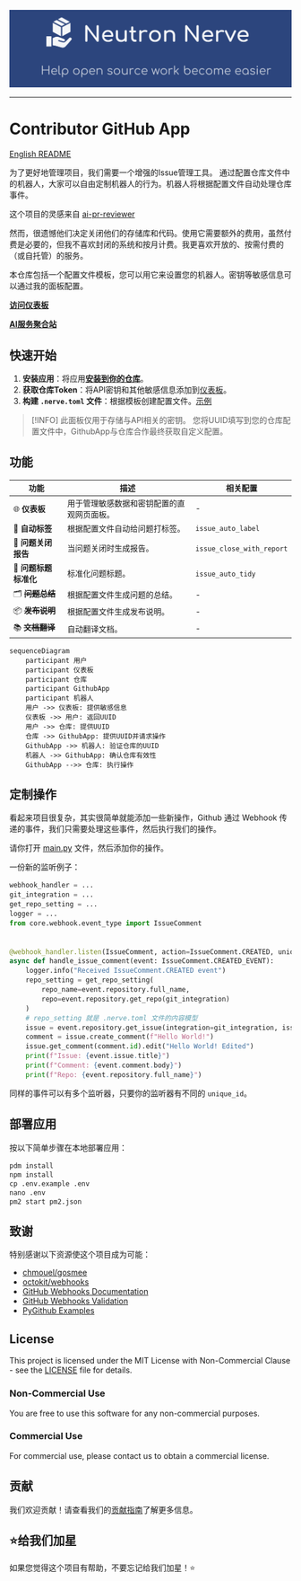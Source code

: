 ![Contributor](.github/contributor_banner.png)

-----------------

# Contributor GitHub App

[English README](README.md)

为了更好地管理项目，我们需要一个增强的Issue管理工具。
通过配置仓库文件中的机器人，大家可以自由定制机器人的行为。机器人将根据配置文件自动处理仓库事件。

这个项目的灵感来自 [ai-pr-reviewer](https://github.com/coderabbitai/ai-pr-reviewer/)

然而，很遗憾他们决定关闭他们的存储库和代码。使用它需要额外的费用，虽然付费是必要的，但我不喜欢封闭的系统和按月计费。我更喜欢开放的、按需付费的（或自托管）的服务。

本仓库包括一个配置文件模板，您可以用它来设置您的机器人。密钥等敏感信息可以通过我的面板配置。

[**访问仪表板**](https://contributor.dianas.cyou)

[**AI服务聚合站**](https://www.ohmygpt.com/)

## 快速开始

1. **安装应用**：将应用[**安装到你的仓库**](https://github.com/apps/neutron-nerve)。
2. **获取仓库Token**：将API密钥和其他敏感信息添加到[仪表板](https://contributor.dianas.cyou)。
3. **构建 `.nerve.toml` 文件**：根据模板创建配置文件。[示例](.nerve.toml)

> [!INFO]
> 此面板仅用于存储与API相关的密钥。
> 您将UUID填写到您的仓库配置文件中，GithubApp与仓库合作最终获取自定义配置。

## 功能

| 功能              | 描述                    | 相关配置                      |
|-----------------|-----------------------|---------------------------|
| 🌐 **仪表板**      | 用于管理敏感数据和密钥配置的直观网页面板。 | -                         |
| 📂 **自动标签**     | 根据配置文件自动给问题打标签。       | `issue_auto_label`        |
| 📝 **问题关闭报告**   | 当问题关闭时生成报告。           | `issue_close_with_report` |
| 📌 **问题标题标准化**  | 标准化问题标题。              | `issue_auto_tidy`         |
| 🗂 ~~**问题总结**~~ | 根据配置文件生成问题的总结。        | -                         |
| 📦 ~~**发布说明**~~ | 根据配置文件生成发布说明。         | -                         |
| 📚 ~~**文档翻译**~~ | 自动翻译文档。               | -                         |

```mermaid
sequenceDiagram
    participant 用户
    participant 仪表板
    participant 仓库
    participant GithubApp
    participant 机器人
    用户 ->> 仪表板: 提供敏感信息
    仪表板 ->> 用户: 返回UUID
    用户 ->> 仓库: 提供UUID
    仓库 ->> GithubApp: 提供UUID并请求操作
    GithubApp ->> 机器人: 验证仓库的UUID
    机器人 ->> GithubApp: 确认仓库有效性
    GithubApp -->> 仓库: 执行操作
```

## 定制操作

看起来项目很复杂，其实很简单就能添加一些新操作，Github 通过 Webhook 传递的事件，我们只需要处理这些事件，然后执行我们的操作。

请你打开 [main.py](main.py) 文件，然后添加你的操作。

一份新的监听例子：

```python
webhook_handler = ...
git_integration = ...
get_repo_setting = ...
logger = ...
from core.webhook.event_type import IssueComment


@webhook_handler.listen(IssueComment, action=IssueComment.CREATED, unique_id="uuid")
async def handle_issue_comment(event: IssueComment.CREATED_EVENT):
    logger.info("Received IssueComment.CREATED event")
    repo_setting = get_repo_setting(
        repo_name=event.repository.full_name,
        repo=event.repository.get_repo(git_integration)
    )
    # repo_setting 就是 .nerve.toml 文件的内容模型
    issue = event.repository.get_issue(integration=git_integration, issue_number=event.issue.number)
    comment = issue.create_comment(f"Hello World!")
    issue.get_comment(comment.id).edit("Hello World! Edited")
    print(f"Issue: {event.issue.title}")
    print(f"Comment: {event.comment.body}")
    print(f"Repo: {event.repository.full_name}")
```

同样的事件可以有多个监听器，只要你的监听器有不同的 `unique_id`。

## 部署应用

按以下简单步骤在本地部署应用：

```shell
pdm install
npm install
cp .env.example .env
nano .env
pm2 start pm2.json
```

## 致谢

特别感谢以下资源使这个项目成为可能：

- [chmouel/gosmee](https://github.com/chmouel/gosmee)
- [octokit/webhooks](https://github.com/octokit/webhooks/blob/main/payload-examples/api.github.com/issues/assigned.payload.json)
- [GitHub Webhooks Documentation](https://docs.github.com/en/webhooks/webhook-events-and-payloads#issues)
- [GitHub Webhooks Validation](https://docs.github.com/zh/webhooks/using-webhooks/validating-webhook-deliveries)
- [PyGithub Examples](https://github.com/PyGithub/PyGithub/blob/main/doc/examples/Issue.rst)

## License

This project is licensed under the MIT License with Non-Commercial Clause - see the [LICENSE](./LICENSE) file for
details.

### Non-Commercial Use

You are free to use this software for any non-commercial purposes.

### Commercial Use

For commercial use, please contact us to obtain a commercial license.

## 贡献

我们欢迎贡献！请查看我们的[贡献指南](CONTRIBUTOR_LICENSE_AGREEMENT.md)了解更多信息。

## ⭐️给我们加星

如果您觉得这个项目有帮助，不要忘记给我们加星！⭐️
